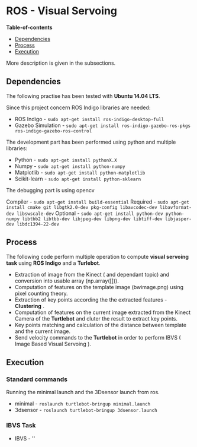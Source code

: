 # ROS - Visual Servoing

**Table-of-contents**

* [Dependencies](#dependencies)
* [Process](#process)
* [Execution](#execution)

More description is given in the subsections.

## Dependencies

The following practise has been tested with **Ubuntu 14.04 LTS**.

Since this project concern ROS Indigo libraries are needed:

* ROS Indigo - `sudo apt-get install ros-indigo-desktop-full`
* Gazebo Simulation - `sudo apt-get install ros-indigo-gazebo-ros-pkgs ros-indigo-gazebo-ros-control`

The development part has been performed using python and multiple libraries:

* Python - `sudo apt-get install pythonX.X`
* Numpy - `sudo apt-get install python-numpy`
* Matplotlib - `sudo apt-get install python-matplotlib`
* Scikit-learn - `sudo apt-get install python-sklearn`

The debugging part is using opencv

Compiler - `sudo apt-get install build-essential`
Required - `sudo apt-get install cmake git libgtk2.0-dev pkg-config libavcodec-dev libavformat-dev libswscale-dev`
Optional - `sudo apt-get install python-dev python-numpy libtbb2 libtbb-dev libjpeg-dev libpng-dev libtiff-dev libjasper-dev libdc1394-22-dev`

## Process

The following code perform multiple operation to compute **visual servoing task** using **ROS Indigo** and a **Turlebot**.

* Extraction of image from the Kinect ( and dependant topic) and conversion into usable array (np.array([])).
* Computation of features on the template image (bwimage.png) using pixel counting theory.
* Extraction of key points according the the extracted features - **Clustering** .
* Computation of features on the current image extracted from the Kinect Camera of the **Turtlebot** and cluter the result to extract key points.
* Key points matching and calculation of the distance between template and the current image.
* Send velocity commands to the **Turtlebot** in order to perform IBVS ( Image Based Visual Servoing ).


## Execution

### Standard commands

Running the minimal launch and the 3Dsensor launch from ros.

* minimal - `roslaunch turtlebot-bringup minimal.launch`
* 3dsensor - `roslaunch turtlebot-bringup 3dsensor.launch`

### IBVS Task

* IBVS - ''
